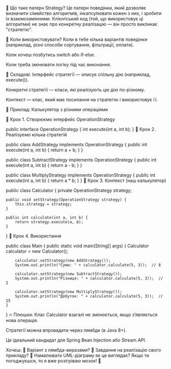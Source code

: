 🧩 Що таке патерн Strategy?
Це патерн поведінки, який дозволяє визначити сімейство алгоритмів,
інкапсулювати кожен з них, і зробити їх взаємозамінними.
Клієнтський код (той, що використовує ці алгоритми) не знає про
конкретну реалізацію — він просто викликає "стратегію".

🎯 Коли використовувати?
Коли в тебе кілька варіантів поведінки (наприклад, різні способи
сортування, фільтрації, оплати).

Коли хочеш позбутись switch або if-else.

Коли треба змінювати логіку під час виконання.

🧱 Складові:
Інтерфейс стратегії — описує спільну дію (наприклад, execute()).

Конкретні стратегії — класи, які реалізують цю дію по-різному.

Контекст — клас, який має посилання на стратегію і використовує її.

🍰 Приклад: Калькулятор з різними операціями

🔹 Крок 1. Створюємо інтерфейс OperationStrategy

public interface OperationStrategy {
int execute(int a, int b);
}
🔹 Крок 2. Реалізуємо кілька стратегій

public class AddStrategy implements OperationStrategy {
public int execute(int a, int b) {
return a + b;
}
}

public class SubtractStrategy implements OperationStrategy {
public int execute(int a, int b) {
return a - b;
}
}

public class MultiplyStrategy implements OperationStrategy {
public int execute(int a, int b) {
return a * b;
}
}
🔹 Крок 3. Контекст (наш калькулятор)

public class Calculator {
private OperationStrategy strategy;

    public void setStrategy(OperationStrategy strategy) {
        this.strategy = strategy;
    }

    public int calculate(int a, int b) {
        return strategy.execute(a, b);
    }

}
🔹 Крок 4. Використання

public class Main {
public static void main(String[] args) {
Calculator calculator = new Calculator();

        calculator.setStrategy(new AddStrategy());
        System.out.println("Сума: " + calculator.calculate(5, 3));  // 8

        calculator.setStrategy(new SubtractStrategy());
        System.out.println("Різниця: " + calculator.calculate(5, 3));  // 2

        calculator.setStrategy(new MultiplyStrategy());
        System.out.println("Добуток: " + calculator.calculate(5, 3));  // 15
    }

}
🔥 Плюшки:
Клас Calculator взагалі не змінюється, якщо з’являється нова операція.

Стратегії можна впровадити через лямбди (в Java 8+).

Це ідеальний кандидат для Spring Bean Injection або Stream API.

Хочеш:
🎯 Варіант з лямбда-виразами?
🔁 Завдання на реалізацію свого прикладу?
🎨 Намалювати UML-діаграму як це виглядає?
Якщо ти погоджуєшся, то я вже розігріваю мозок! 🧠